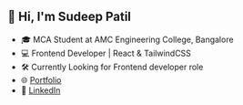 ## 👋 Hi, I'm Sudeep Patil

- 🎓 MCA Student at AMC Engineering College, Bangalore  
- 💻 Frontend Developer | React & TailwindCSS  
- 🛠️ Currently Looking for Frontend developer role 
- 🌐 [Portfolio](https://sudeepnpatil.me)
- 💼 [LinkedIn](https://www.linkedin.com/in/sudeepnpatil/)

  
